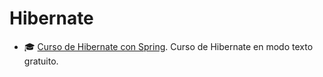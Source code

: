 # Hibernate

- :mortar_board: [Curso de Hibernate con Spring](http://cursohibernate.es/doku.php). Curso de Hibernate en modo texto gratuito.
